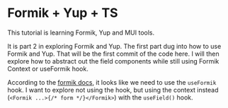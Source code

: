 # Formik + Yup + TS

This tutorial is learning Formik, Yup and MUI tools.

It is part 2 in exploring Formik and Yup. The first part dug into how to use Formik and Yup. That will be the first commit of the code here. I will then explore how to abstract out the field components while still using Formik Context or useFormik hook.

According to the [formik docs](https://formik.org/docs/examples/with-material-ui), it looks like we need to use the `useFormik` hook. I want to explore not using the hook, but using the context instead (`<Formik ...>{/* form */}</Formik>`) with the `useField()` hook.

